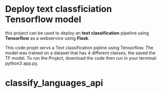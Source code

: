 # Deploy text classficiation  Tensorflow model 
this project can be used to deploy an **text classification** pipeline using **Tensorflow**  as a webservice using **Flask**.  

This code projet servs a Text classification pipline using Tensorflow. 
The model was trained on a dataset that has 4 different classes, the saved the TF model. 
To run the Project, download the code then run in your terminal: python3 app.py. 

# classify_languages_api
